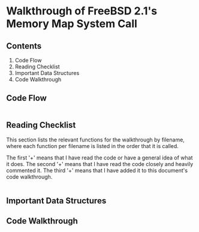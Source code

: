 # Walkthrough of FreeBSD 2.1's Memory Map System Call

## Contents

1. Code Flow
2. Reading Checklist
3. Important Data Structures
4. Code Walkthrough

## Code Flow

```txt
```

## Reading Checklist

This section lists the relevant functions for the walkthrough by filename,
where each function per filename is listed in the order that it is called.

The first '+' means that I have read the code or have a general idea of what it does.
The second '+' means that I have read the code closely and heavily commented it.
The third '+' means that I have added it to this document's code walkthrough.

```txt
```

## Important Data Structures

## Code Walkthrough

```c
```
